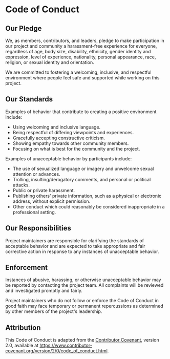 # Code of Conduct

## Our Pledge
We, as members, contributors, and leaders, pledge to make participation in our project and community a harassment-free experience for everyone, regardless of age, body size, disability, ethnicity, gender identity and expression, level of experience, nationality, personal appearance, race, religion, or sexual identity and orientation.

We are committed to fostering a welcoming, inclusive, and respectful environment where people feel safe and supported while working on this project.

## Our Standards
Examples of behavior that contribute to creating a positive environment include:
- Using welcoming and inclusive language.
- Being respectful of differing viewpoints and experiences.
- Gracefully accepting constructive criticism.
- Showing empathy towards other community members.
- Focusing on what is best for the community and the project.

Examples of unacceptable behavior by participants include:
- The use of sexualized language or imagery and unwelcome sexual attention or advances.
- Trolling, insulting/derogatory comments, and personal or political attacks.
- Public or private harassment.
- Publishing others' private information, such as a physical or electronic address, without explicit permission.
- Other conduct which could reasonably be considered inappropriate in a professional setting.

## Our Responsibilities
Project maintainers are responsible for clarifying the standards of acceptable behavior and are expected to take appropriate and fair corrective action in response to any instances of unacceptable behavior.

## Enforcement
Instances of abusive, harassing, or otherwise unacceptable behavior may be reported by contacting the project team. All complaints will be reviewed and investigated promptly and fairly.

Project maintainers who do not follow or enforce the Code of Conduct in good faith may face temporary or permanent repercussions as determined by other members of the project's leadership.

## Attribution
This Code of Conduct is adapted from the [Contributor Covenant](https://www.contributor-covenant.org), version 2.0, available at https://www.contributor-covenant.org/version/2/0/code_of_conduct.html.
